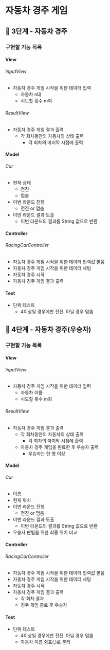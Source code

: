 # 자동차 경주 게임

## 🚀 3단계 - 자동차 경주
### 구현할 기능 목록
#### View
###### InputView
* 자동차 경주 게임 시작을 위한 데이터 입력
  * 자동차 n대
  * 시도할 횟수 m회
###### ResultView
* 자동차 경주 게임 결과 출력
  * 각 회차동안의 자동차의 상태 출력
    * 각 회차의 마지막 시점에 출력
#### Model
###### Car
* 현재 상태
  * 전진
  * 멈춤
* 이번 라운드 진행
  * 전진 or 멈춤
* 이번 라운드 결과 도출
  * 이번 라운드의 결과를 String 값으로 반환
#### Controller
###### RacingCarController
* 자동차 경주 게임 시작을 위한 데이터 입력값 받음
* 자동차 경주 게임 시작을 위한 데이터 세팅
* 자동차 경주 시작
* 자동차 경주 게임 결과 출력
#### Test
* 단위 테스트
  * 4이상일 경우에만 전진, 아닐 경우 멈춤

## 🚀 4단계 - 자동차 경주(우승자)
### 구현할 기능 목록
#### View
###### InputView
* 자동차 경주 게임 시작을 위한 데이터 입력
  * 자동차 이름
  * 시도할 횟수 m회
###### ResultView
* 자동차 경주 게임 결과 출력
  * 각 회차동안의 자동차의 상태 출력
    * 각 회차의 마지막 시점에 출력
  * 자동차 경주 게임을 완료한 후 우승자 출력
    * 우승자는 한 명 이상
#### Model
###### Car
* 이름
* 현재 위치
* 이번 라운드 진행
  * 전진 or 멈춤
* 이번 라운드 결과 도출
  * 이번 라운드의 결과를 String 값으로 반환
* 우승자 판별을 위한 최종 위치 비교 
#### Controller
###### RacingCarController
* 자동차 경주 게임 시작을 위한 데이터 입력값 받음
* 자동차 경주 게임 시작을 위한 데이터 세팅
* 자동차 경주 시작
* 자동차 경주 게임 결과 출력
  * 각 회차 결과
  * 경주 게임 종료 후 우승자
#### Test
* 단위 테스트
  * 4이상일 경우에만 전진, 아닐 경우 멈춤
  * 자동차 이름 쉼표(,)로 분리